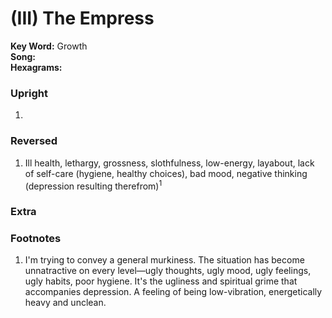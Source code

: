 # (III) The Empress

**Key Word:** Growth  
**Song:**   
**Hexagrams:** 



### Upright

1) 



### Reversed

1) Ill health, lethargy, grossness, slothfulness, low-energy, layabout, lack of self-care (hygiene, healthy choices), bad mood, negative thinking (depression resulting therefrom)<sup>1</sup>



### Extra





### Footnotes

1. I'm trying to convey a general murkiness. The situation has become unnatractive on every level—ugly thoughts, ugly mood, ugly feelings, ugly habits, poor hygiene. It's the ugliness and spiritual grime that accompanies depression. A feeling of being low-vibration, energetically heavy and unclean.


